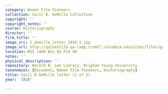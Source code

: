 ```yaml
---
category: Women Film Pioneers
collection: Cecil B. DeMille Collection
copyright: ''
copyright_notes: ''
course: Historiography
director: ''
film_title: ''
image_src: C_demille_letter_1918-1.jpg
image_url: http://gainesfilm.qa-lamp.ccnmtl.columbia.edu/sites/files/gainesfilm/images/C_demille_letter_1918-1.jpg
location: MSS 1400 Box 66 Fld 40
notes: ''
physical_description: ''
repository: Harold B. Lee Library, Brigham Young University
taxonomies: [Document, Women Film Pioneers, Historiography]
title: Cecil B DeMille letter (1 of 2)
year: '1918'

---
```

